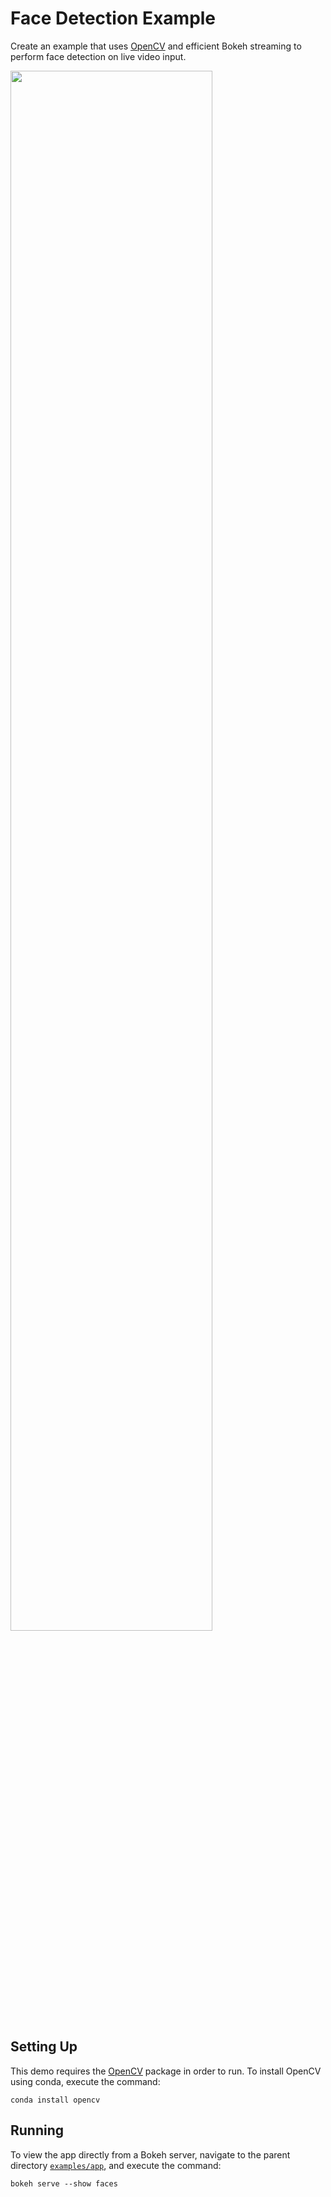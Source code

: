 # Face Detection Example

Create an example that uses [OpenCV](https://opencv.org) and efficient Bokeh
streaming to perform face detection on live video input.

<img src="https://static.bokeh.org/faces.png" width="80%"></img>

## Setting Up

This demo requires the [OpenCV](https://opencv.org) package in order to run. To
install OpenCV using conda, execute the command:

    conda install opencv

## Running

To view the app directly from a Bokeh server, navigate to the parent directory
[`examples/app`](https://github.com/bokeh/bokeh/blob/-/examples/server/app),
and execute the command:

    bokeh serve --show faces
